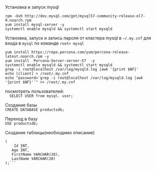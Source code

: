 Установка и запуск mysql
```
rpm -Uvh http://dev.mysql.com/get/mysql57-community-release-el7-9.noarch.rpm
yum install mysql-server -y
systemctl enable mysqld && systemctl start mysqld
```

Установка, запуск и запись пароля от кластера mysql в `~/.my.cnf` для входа в `mysql` по команде `root> mysql`  
```
yum install https://repo.percona.com/yum/percona-release-latest.noarch.rpm -y
yum install  Percona-Server-server-57  -y
systemctl enable mysqld && systemctl start mysqld
grep -i root@localhost /var/log/mysqld.log |awk '{print $NF}'
echo [client] > /root/.my.cnf
echo "password=`grep -i root@localhost /var/log/mysqld.log |awk '{print $NF}'`" >> /root/.my.cnf
```
  
посмотреть пользователей:  
```  SELECT USER from mysql. user;```  
    
Создание базы  
  ```CREATE DATABASE productsdb;```    
  
Переход в базу  
  ```USE productsdb;```  
  
Создание таблицы(необходимо описание)  
  ```CREATE TABLE Customers
  (
      Id INT,
     Age INT,
     FirstName VARCHAR(20),
     LastName VARCHAR(20)
  );```  
